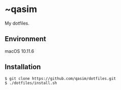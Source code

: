 # ~qasim

My dotfiles.

## Environment

macOS 10.11.6

## Installation

```bash
$ git clone https://github.com/qasim/dotfiles.git
$ ./dotfiles/install.sh
```
